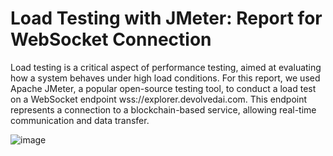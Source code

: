 # Load Testing with JMeter: Report for WebSocket Connection

Load testing is a critical aspect of performance testing, aimed at evaluating how a system behaves under high load conditions. 
For this report, we used Apache JMeter, a popular open-source testing tool, to conduct a load test on a WebSocket endpoint wss://explorer.devolvedai.com. 
This endpoint represents a connection to a blockchain-based service, allowing real-time communication and data transfer.


![image](https://github.com/Devolved-AI/Argochain/assets/160380027/165171f7-e686-4cba-942b-c4a7cdab7555)
